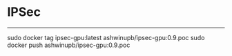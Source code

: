 # IPSec

----

sudo docker tag ipsec-gpu:latest ashwinupb/ipsec-gpu:0.9.poc
sudo docker push ashwinupb/ipsec-gpu:0.9.poc
